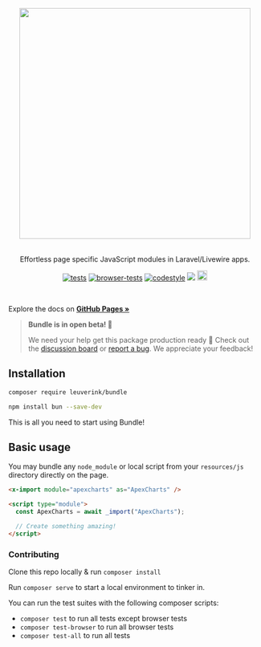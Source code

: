 <p align="center" style="margin-bottom: 2rem">
    <img width="460" src="https://laravel-bundle.dev/assets/logo.svg">
</p>

<p align="center">
    Effortless page specific JavaScript modules in Laravel/Livewire apps.
</p>

<p align="center">
    <a href="https://github.com/gwleuverink/bundle/actions/workflows/tests.yml"><img src="https://github.com/gwleuverink/bundle/actions/workflows/tests.yml/badge.svg" alt="tests" style="max-width: 100%;"></a>
    <a href="https://github.com/gwleuverink/bundle/actions/workflows/browser-tests.yml"><img src="https://github.com/gwleuverink/bundle/actions/workflows/browser-tests.yml/badge.svg" alt="browser-tests" style="max-width: 100%;"></a>
    <a href="https://github.com/gwleuverink/bundle/actions/workflows/codestyle.yml"><img src="https://github.com/gwleuverink/bundle/actions/workflows/codestyle.yml/badge.svg" alt="codestyle" style="max-width: 100%;"></a>
    <a href="https://codecov.io/github/gwleuverink/bundle"><img src="https://codecov.io/github/gwleuverink/bundle/graph/badge.svg?token=ZLFQ76HKRQ"/></a>
    <a href="https://phpsandbox.io/n/uqpld"><img src="https://phpsandbox.io/img/brand/badge.png" height="20" alt="Bundle Sandbox"></a>
</p>

<br />

Explore the docs on **[GitHub Pages »](https://laravel-bundle.dev/)**

> **Bundle is in open beta! 👀**
>
> We need your help get this package production ready 🚀 Check out the [discussion board](https://github.com/gwleuverink/bundle/discussions) or [report a bug](https://github.com/gwleuverink/bundle/issues/new/choose). We appreciate your feedback!

## Installation

```bash
composer require leuverink/bundle
```

```bash
npm install bun --save-dev
```

This is all you need to start using Bundle!

## Basic usage

You may bundle any `node_module` or local script from your `resources/js` directory directly on the page.

```html
<x-import module="apexcharts" as="ApexCharts" />

<script type="module">
  const ApexCharts = await _import("ApexCharts");

  // Create something amazing!
</script>
```

### Contributing

Clone this repo locally & run `composer install`

Run `composer serve` to start a local environment to tinker in.

You can run the test suites with the following composer scripts:

- `composer test` to run all tests except browser tests
- `composer test-browser` to run all browser tests
- `composer test-all` to run all tests
